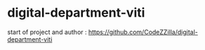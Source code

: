 # digital-department-viti

start of project and author : https://github.com/CodeZZilla/digital-department-viti
